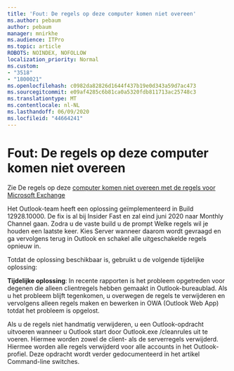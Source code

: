 ```yaml
---
title: 'Fout: De regels op deze computer komen niet overeen'
ms.author: pebaum
author: pebaum
manager: mnirkhe
ms.audience: ITPro
ms.topic: article
ROBOTS: NOINDEX, NOFOLLOW
localization_priority: Normal
ms.custom:
- "3518"
- "1800021"
ms.openlocfilehash: c0982da82826d1644f437b19e0d343a59d7ac473
ms.sourcegitcommit: e09af4285c6b81ca0a5320fdb811713ac25748c3
ms.translationtype: MT
ms.contentlocale: nl-NL
ms.lasthandoff: 06/09/2020
ms.locfileid: "44664241"
---
```

# <a name="error-the-rules-on-this-computer-do-not-match"></a>Fout: De regels op deze computer komen niet overeen

Zie De regels op deze [computer komen niet overeen met de regels voor Microsoft Exchange](https://support.office.com/article/d032e037-b224-429e-b325-633afde9b5f0)

Het Outlook-team heeft een oplossing geïmplementeerd in Build 12928.10000. De fix is al bij Insider Fast en zal eind juni 2020 naar Monthly Channel gaan. Zodra u de vaste build u de prompt Welke regels wil je houden een laatste keer. Kies Server wanneer daarom wordt gevraagd en ga vervolgens terug in Outlook en schakel alle uitgeschakelde regels opnieuw in.

Totdat de oplossing beschikbaar is, gebruikt u de volgende tijdelijke oplossing:

**Tijdelijke oplossing**: In recente rapporten is het probleem opgetreden voor degenen die alleen clientregels hebben gemaakt in Outlook-bureaublad. Als u het probleem blijft tegenkomen, u overwegen de regels te verwijderen en vervolgens alleen regels maken en bewerken in OWA (Outlook Web App) totdat het probleem is opgelost.

Als u de regels niet handmatig verwijderen, u een Outlook-opdracht uitvoeren wanneer u Outlook start door Outlook.exe /cleanrules uit te voeren. Hiermee worden zowel de client- als de serverregels verwijderd. Hiermee worden alle regels verwijderd voor alle accounts in het Outlook-profiel. Deze opdracht wordt verder gedocumenteerd in het artikel Command-line switches.

